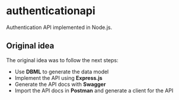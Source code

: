 # authenticationapi
Authentication API implemented in Node.js.

## Original idea
The original idea was to follow the next steps:
* Use **DBML** to generate the data model
* Implement the API using **Express.js**
* Generate the API docs with **Swagger**
* Import the API docs in **Postman** and generate a client for the API
